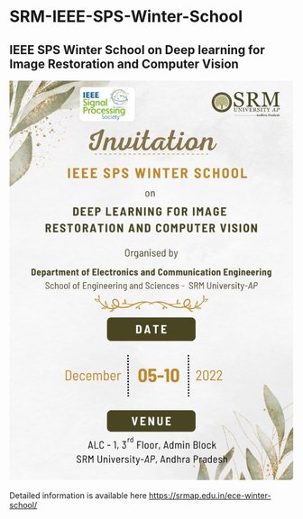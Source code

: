# SRM-IEEE-SPS-Winter-School
## **IEEE SPS Winter School on Deep learning for Image Restoration and Computer Vision**
![](assets\image.jpg)

Detailed information is available here https://srmap.edu.in/ece-winter-school/

